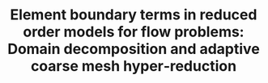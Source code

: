 ---
title: "Element boundary terms in reduced order models for flow problems: Domain decomposition and adaptive coarse mesh hyper‑reduction"
collection: publications
permalink: /publication/2020-reyes_codina-romamr
paperurl: 'https://doi.org/10.1016/j.cma.2020.113159'
citation: 'Element boundary terms in reduced order models for flow problems: Domain decomposition and adaptive coarse mesh hyper‑reduction. <i>Computer Methods in Applied Mechanics and Engineering.</i> 2020'
---